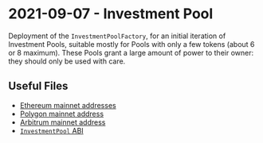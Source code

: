 # 2021-09-07 - Investment Pool

Deployment of the `InvestmentPoolFactory`, for an initial iteration of Investment Pools, suitable mostly for Pools with only a few tokens (about 6 or 8 maximum). These Pools grant a large amount of power to their owner: they should only be used with care.

## Useful Files

- [Ethereum mainnet addresses](./output/mainnet.json)
- [Polygon mainnet address](./output/polygon.json)
- [Arbitrum mainnet address](./output/arbitrum.json)
- [`InvestmentPool` ABI](./abi/InvestmentPool.json)
